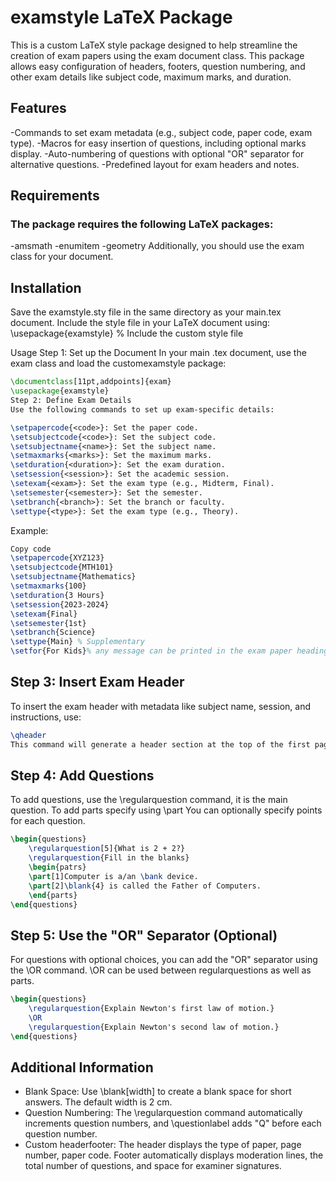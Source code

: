 # examstyle LaTeX Package
This is a custom LaTeX style package designed to help streamline the creation of exam papers using the exam document class. This package allows easy configuration of headers, footers, question numbering, and other exam details like subject code, maximum marks, and duration.

## Features
-Commands to set exam metadata (e.g., subject code, paper code, exam type).
-Macros for easy insertion of questions, including optional marks display.
-Auto-numbering of questions with optional "OR" separator for alternative questions.
-Predefined layout for exam headers and notes.
## Requirements
### The package requires the following LaTeX packages:

-amsmath
-enumitem
-geometry
Additionally, you should use the exam class for your document.

## Installation
Save the examstyle.sty file in the same directory as your main.tex document.
Include the style file in your LaTeX document using:
\usepackage{examstyle} % Include the custom style file

Usage
Step 1: Set up the Document
In your main .tex document, use the exam class and load the customexamstyle package:

```latex
\documentclass[11pt,addpoints]{exam}
\usepackage{examstyle}
Step 2: Define Exam Details
Use the following commands to set up exam-specific details:

\setpapercode{<code>}: Set the paper code.
\setsubjectcode{<code>}: Set the subject code.
\setsubjectname{<name>}: Set the subject name.
\setmaxmarks{<marks>}: Set the maximum marks.
\setduration{<duration>}: Set the exam duration.
\setsession{<session>}: Set the academic session.
\setexam{<exam>}: Set the exam type (e.g., Midterm, Final).
\setsemester{<semester>}: Set the semester.
\setbranch{<branch>}: Set the branch or faculty.
\settype{<type>}: Set the exam type (e.g., Theory).
```
Example:

```latex
Copy code
\setpapercode{XYZ123}
\setsubjectcode{MTH101}
\setsubjectname{Mathematics}
\setmaxmarks{100}
\setduration{3 Hours}
\setsession{2023-2024}
\setexam{Final}
\setsemester{1st}
\setbranch{Science}
\settype{Main} % Supplementary
\setfor{For Kids}% any message can be printed in the exam paper headings or may be left blank
```
## Step 3: Insert Exam Header
To insert the exam header with metadata like subject name, session, and instructions, use:

```latex
\qheader
This command will generate a header section at the top of the first page, including all the details you defined in Step 2.
```
## Step 4: Add Questions
To add questions, use the \regularquestion command, it is the main question. To add parts specify using \part You can optionally specify points for each question.

```latex
\begin{questions}
    \regularquestion[5]{What is 2 + 2?}
    \regularquestion{Fill in the blanks}
    \begin{patrs}
    \part[1]Computer is a/an \bank device.
    \part[2]\blank{4} is called the Father of Computers.
    \end{parts}
\end{questions}
```
## Step 5: Use the "OR" Separator (Optional)
For questions with optional choices, you can add the "OR" separator using the \OR command. \OR can be used between regularquestions as well as parts.

```latex
\begin{questions}
    \regularquestion{Explain Newton's first law of motion.}
    \OR
    \regularquestion{Explain Newton's second law of motion.}
\end{questions}
```

## Additional Information
- Blank Space: Use \blank[width] to create a blank space for short answers. The default width is 2 cm.
- Question Numbering: The \regularquestion command automatically increments question numbers, and \questionlabel adds "Q" before each question number.
- Custom headerfooter: The header displays the type of paper, page number, paper code. Footer automatically displays moderation lines, the total number of questions, and space for examiner signatures.
